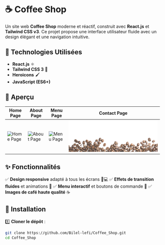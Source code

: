 # ☕ Coffee Shop

Un site web **Coffee Shop** moderne et réactif, construit avec **React.js** et **Tailwind CSS v3**. Ce projet propose une interface utilisateur fluide avec un design élégant et une navigation intuitive.

## 🚀 Technologies Utilisées

- **React.js** ⚛️
- **Tailwind CSS 3** 🎨
- **Heroicons** 🖌️
- **JavaScript (ES6+)**

## 📸 Aperçu

| Home Page                           | About Page                            | Menu Page                           | Contact Page                              |
| ----------------------------------- | ------------------------------------- | ----------------------------------- | ----------------------------------------- |
| ![Home Page](./assets/home.png) | ![About Page](./assets/about.png) | ![Menu Page](./assets/menu.png) | ![Contact Page](https://github.com/Bilel-lefi/Coffee_Shop/blob/master/src/assets/fotter_image.png) |

## ✨ Fonctionnalités

✅ **Design responsive** adapté à tous les écrans 📱💻
✅ **Effets de transition fluides** et animations 🔄
✅ **Menu interactif** et boutons de commande 🛒
✅ **Images de café haute qualité** ☕

## 📂 Installation

1️⃣ **Cloner le dépôt** :

```bash
git clone https://github.com/Bilel-lefi/Coffee_Shop.git
cd Coffee_Shop
```

